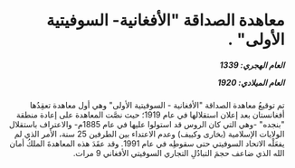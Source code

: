 <h1 dir="rtl">معاهدة الصداقة "الأفغانية- السوفيتية الأولى" .</h1>

<h5 dir="rtl">العام الهجري:  1339

العام الميلادي: 1920

</h5>

<p dir="rtl">تم توقيعُ معاهدة الصداقة "الأفغانية - السوفيتية الأولى" وهي أول معاهدة تعقِدُها أفغانستان بعد إعلان استقلالها في عام 1919؛ حيث نصَّت المعاهدة على إعادة منطقة "بنجده" -وهي التي كان الروس قد استولوا عليها في عام 1885م- والاعتراف باستقلال الولايات الإسلامية (بخارى وكييف) وعدم الاعتداء بين الطرفين 25 سنة، الأمر الذي لم يفعَلْه الاتحاد السوفيتي حتى سقوطِه في عام 1991. وقد عقَدَ هذه المعاهدةَ الملكُ أمان الله الذي ضاعف حجمَ التبادُلِ التجاري السوفيتي الأفغاني 9 مرات.</p></br>
